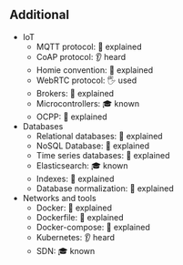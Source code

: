 ## Additional

- IoT
  - MQTT protocol: 🙋 explained
  - CoAP protocol: 👂 heard
  - Homie convention: 🙋 explained
  - WebRTC protocol: 🖐️ used
  - Brokers: 🙋 explained
  - Microcontrollers: 🎓 known
  - OCPP: 🙋 explained
- Databases
  - Relational databases: 🙋 explained
  - NoSQL Database: 🙋 explained
  - Time series databases: 🙋 explained
  - Elasticsearch: 🎓 known
  - Indexes: 🙋 explained
  - Database normalization: 🙋 explained
- Networks and tools
  - Docker: 🙋 explained
  - Dockerfile: 🙋 explained
  - Docker-compose: 🙋 explained
  - Kubernetes: 👂 heard
  - SDN: 🎓 known
